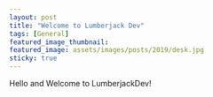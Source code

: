 ```yaml
---
layout: post
title: "Welcome to Lumberjack Dev"
tags: [General]
featured_image_thumbnail:
featured_image: assets/images/posts/2019/desk.jpg
sticky: true
---
```


Hello and Welcome to LumberjackDev!
